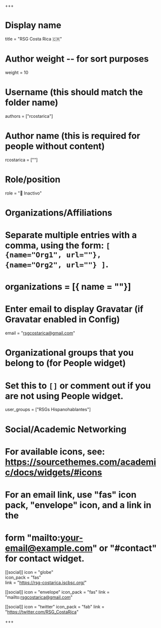 +++
# Display name
title = "RSG Costa Rica 🇨🇷"

# Author weight -- for sort purposes
weight = 10

# Username (this should match the folder name)
authors = ["rcostarica"]

# Author name (this is required for people without content)
rcostarica = [""]

# Role/position
role = ":red_circle: Inactivo"

# Organizations/Affiliations
#   Separate multiple entries with a comma, using the form: `[ {name="Org1", url=""}, {name="Org2", url=""} ]`.
# organizations = [{ name = ""}]

# Enter email to display Gravatar (if Gravatar enabled in Config)
email = "rsgcostarica@gmail.com"

# Organizational groups that you belong to (for People widget)
#   Set this to `[]` or comment out if you are not using People widget.
user_groups = ["RSGs Hispanohablantes"]

# Social/Academic Networking
# For available icons, see: https://sourcethemes.com/academic/docs/widgets/#icons
#   For an email link, use "fas" icon pack, "envelope" icon, and a link in the
#   form "mailto:your-email@example.com" or "#contact" for contact widget.

[[social]]
icon = "globe"        
icon_pack = "fas"      
link = "https://rsg-costarica.iscbsc.org/"

[[social]]
  icon = "envelope"
  icon_pack = "fas"
  link = "mailto:rsgcostarica@gmail.com"

  [[social]]
  icon = "twitter"
  icon_pack = "fab"
  link = "https://twitter.com/RSG_CostaRica"


+++